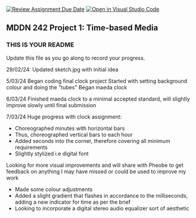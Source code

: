 [![Review Assignment Due Date](https://classroom.github.com/assets/deadline-readme-button-24ddc0f5d75046c5622901739e7c5dd533143b0c8e959d652212380cedb1ea36.svg)](https://classroom.github.com/a/H1UMq2qW)
[![Open in Visual Studio Code](https://classroom.github.com/assets/open-in-vscode-718a45dd9cf7e7f842a935f5ebbe5719a5e09af4491e668f4dbf3b35d5cca122.svg)](https://classroom.github.com/online_ide?assignment_repo_id=14072176&assignment_repo_type=AssignmentRepo)
## MDDN 242 Project 1: Time-based Media  

### THIS IS YOUR README

Update this file as you go along to record your progress.

29/02/24:
Updated sketch.jpg with initial idea

5/03/24
Began coding final clock project
Started with setting background colour and doing the "tubes"
Began maeda clock

6/03/24
Finished maeda clock to a minimal accepted standard, will slightly improve slowly until final submission

7/03/24
Huge progress with clock assignment:
- Choreographed minutes with horizontal bars
- Thus, choreographed vertical bars to each hour
- Added seconds into the corner, therefore covering all minimum requirements
- Slightly stylized i.e digital font

Looking for more visual improvements and will share with Pheobe to get feedback on anything I may have missed or could be used to improve my work

- Made some colour adjustments
- Added a slight gradient that flashes in accordance to the milliseconds, adding a new indicator for time as per the brief
- Looking to incorporate a digital stereo audio equalizer sort of aesthetic